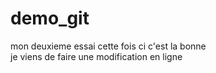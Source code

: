 # demo_git
mon deuxieme essai cette fois ci c'est la bonne  
je viens de faire une modification en ligne
